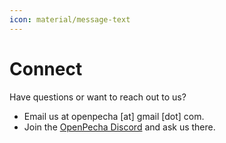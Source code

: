 ```yaml
---
icon: material/message-text
---
```


# Connect

Have questions or want to reach out to us?

- Email us at openpecha [at] gmail [dot] com.
- Join the [OpenPecha Discord](https://discord.com/invite/7GFpPFSTeA) and ask us there.
